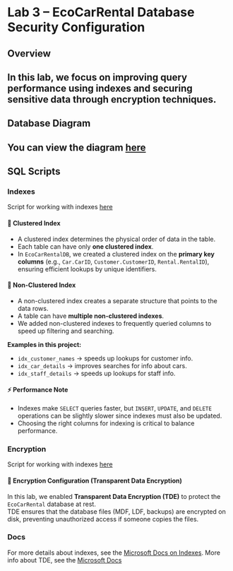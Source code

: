 # Lab 3 – EcoCarRental Database Security Configuration

## Overview
In this lab, we focus on improving query performance using indexes and securing sensitive data through encryption techniques.
---

## Database Diagram

You can view the diagram [here](/lab1/README.MD)
---

## SQL Scripts

### Indexes

Script for working with indexes [here](./dataMasking.sql)

#### 📌 Clustered Index
- A clustered index determines the physical order of data in the table.  
- Each table can have only **one clustered index**.  
- In `EcoCarRentalDB`, we created a clustered index on the **primary key columns** (e.g., `Car.CarID`, `Customer.CustomerID`, `Rental.RentalID`), ensuring efficient lookups by unique identifiers.

#### 📌 Non-Clustered Index
- A non-clustered index creates a separate structure that points to the data rows.  
- A table can have **multiple non-clustered indexes**.  
- We added non-clustered indexes to frequently queried columns to speed up filtering and searching.


**Examples in this project:**
- `idx_customer_names` → speeds up lookups for customer info.
- `idx_car_details` → improves searches for info about cars.
- `idx_staff_details` → speeds up lookups for staff info.  


#### ⚡ Performance Note
- Indexes make `SELECT` queries faster, but `INSERT`, `UPDATE`, and `DELETE` operations can be slightly slower since indexes must also be updated.  
- Choosing the right columns for indexing is critical to balance performance.


### Encryption

Script for working with indexes [here](./encryption.sql)

#### 🔐 Encryption Configuration (Transparent Data Encryption)

In this lab, we enabled **Transparent Data Encryption (TDE)** to protect the `EcoCarRental` database at rest.  
TDE ensures that the database files (MDF, LDF, backups) are encrypted on disk, preventing unauthorized access if someone copies the files.



### Docs

For more details about indexes, see the [Microsoft Docs on Indexes](https://learn.microsoft.com/en-us/sql/relational-databases/indexes/create-nonclustered-indexes?view=sql-server-ver15).
More info about TDE, see the [Microsoft Docs](https://learn.microsoft.com/en-us/sql/relational-databases/security/encryption/transparent-data-encryption?view=sql-server-ver17) 